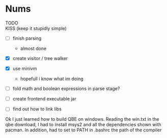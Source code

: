 # Nums

TODO <br>
KISS (keep it stupidly simple) 

- [ ] finish parsing
  - almost done
- [x] create visitor / tree walker
- [x] use minivm
  - hopefull i know what im doing
- [ ] fold math and boolean expressions in parse stage?
- [ ] create frontend executable jar
- [ ] find out how to link libs


Ok I just learned how to build QBE on windows. Reading the win.txt in the qbe download, I had to install msys2 and all the dependencies shown with pacman. In addition, had to set to PATH in .bashrc the path of the compiler
